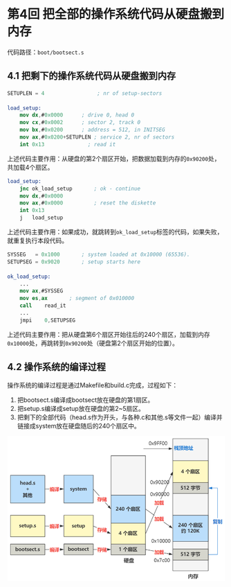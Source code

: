 # 第4回 把全部的操作系统代码从硬盘搬到内存

代码路径：`boot/bootsect.s`

## 4.1 把剩下的操作系统代码从硬盘搬到内存

```nasm
SETUPLEN = 4			     ; nr of setup-sectors

load_setup:
    mov	dx,#0x0000		; drive 0, head 0
    mov	cx,#0x0002		; sector 2, track 0
    mov	bx,#0x0200		; address = 512, in INITSEG
    mov	ax,#0x0200+SETUPLEN	; service 2, nr of sectors
    int	0x13              ; read it
```

上述代码主要作用：从硬盘的第2个扇区开始，把数据加载到内存的`0x90200`处，共加载4个扇区。

```nasm
load_setup:
    jnc	ok_load_setup       ; ok - continue
    mov	dx,#0x0000
    mov	ax,#0x0000          ; reset the diskette
    int	0x13
    j	load_setup
```

上述代码主要作用：如果成功，就跳转到`ok_load_setup`标签的代码，如果失败，就重复执行本段代码。

```nasm
SYSSEG   = 0x1000       ; system loaded at 0x10000 (65536).
SETUPSEG = 0x9020       ; setup starts here

ok_load_setup:
    ...
	mov	ax,#SYSSEG
	mov	es,ax		; segment of 0x010000
	call	read_it
    ...
	jmpi	0,SETUPSEG
```

上述代码主要作用：把从硬盘第6个扇区开始往后的240个扇区，加载到内存`0x10000`处，再跳转到`0x90200`处（硬盘第2个扇区开始的位置）。

## 4.2 操作系统的编译过程

操作系统的编译过程是通过Makefile和build.c完成，过程如下：
1. 把bootsect.s编译成bootsect放在硬盘的第1扇区。
2. 把setup.s编译成setup放在硬盘的第2\~5扇区。
3. 把剩下的全部代码（head.s作为开头，与各种.c和其他.s等文件一起）编译并链接成system放在硬盘随后的240个扇区中。

![操作系统编译及内存图](images/ch04-memory-after-os-compiled.png)